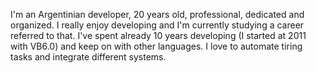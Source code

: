 I'm an Argentinian developer, 20 years old, professional, dedicated and organized.
I really enjoy developing and I'm currently studying a career referred to that.
I've spent already 10 years developing (I started at 2011 with VB6.0) and keep on with other languages.
I love to automate tiring tasks and integrate different systems.
